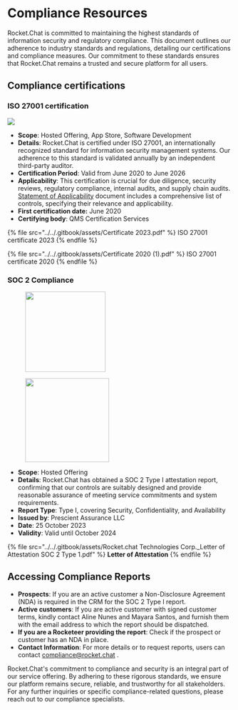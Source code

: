 # Compliance Resources

Rocket.Chat is committed to maintaining the highest standards of information security and regulatory compliance. This document outlines our adherence to industry standards and regulations, detailing our certifications and compliance measures. Our commitment to these standards ensures that Rocket.Chat remains a trusted and secure platform for all users.

## Compliance certifications

### ISO 27001 certification

![](<../../.gitbook/assets/ISO-IEC 27001 - V1.jpg>)

* **Scope**: Hosted Offering, App Store, Software Development
* **Details**: Rocket.Chat is certified under ISO 27001, an internationally recognized standard for information security management systems. Our adherence to this standard is validated annually by an independent third-party auditor.
* **Certification Period**: Valid from June 2020 to June 2026
* **Applicability**: This certification is crucial for due diligence, security reviews, regulatory compliance, internal audits, and supply chain audits. [Statement of Applicability](https://drive.google.com/file/d/1SVkm0JGGwa5MAZQHe1WwiUgswabdqMNW/view) document includes a comprehensive list of controls, specifying their relevance and applicability.
* **First certification date:** June 2020
* **Certifying body**: QMS Certification Services

{% file src="../../.gitbook/assets/Certificate 2023.pdf" %}
ISO 27001 certificate 2023
{% endfile %}

{% file src="../../.gitbook/assets/Certificate 2020 (1).pdf" %}
ISO 27001 certificate 2020
{% endfile %}



### SOC 2 **Compliance**

<figure><img src="../../.gitbook/assets/21972-312_SOC_NonCPA.png" alt="" width="180"><figcaption></figcaption></figure>

<figure><img src="../../.gitbook/assets/SOC 2.png" alt="" width="188"><figcaption></figcaption></figure>

* **Scope**: Hosted Offering
* **Details**: Rocket.Chat has obtained a SOC 2 Type I attestation report, confirming that our controls are suitably designed and provide reasonable assurance of meeting service commitments and system requirements.
* **Report Type**: Type I, covering Security, Confidentiality, and Availability
* **Issued by**: Prescient Assurance LLC
* **Date**: 25 October 2023&#x20;
* **Validity**: Valid until October 2024

{% file src="../../.gitbook/assets/Rocket.chat Technologies Corp._Letter of Attestation SOC 2 Type 1.pdf" %}
**Letter of Attestation**
{% endfile %}

## **Accessing Compliance Reports**

* **Prospects**: If you are an active customer a Non-Disclosure Agreement (NDA) is required in the CRM for the SOC 2 Type I report.
* **Active customers**: If you are active customer with signed customer terms, kindly contact Aline Nunes and Mayara Santos, and furnish them with the email address to which the report should be dispatched.
* **If you are a Rocketeer providing the report**: Check if the prospect or customer has an NDA in place.&#x20;
* **Contact Information**: For more details or to request reports, users can contact compliance@rocket.chat .

Rocket.Chat's commitment to compliance and security is an integral part of our service offering. By adhering to these rigorous standards, we ensure our platform remains secure, reliable, and trustworthy for all stakeholders. For any further inquiries or specific compliance-related questions, please reach out to our compliance specialists.
